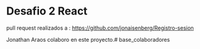 # Desafio 2 React

pull request realizados a : https://github.com/jonaisenberg/Registro-sesion

Jonathan Araos colaboro en este proyecto.# base_colaboradores
